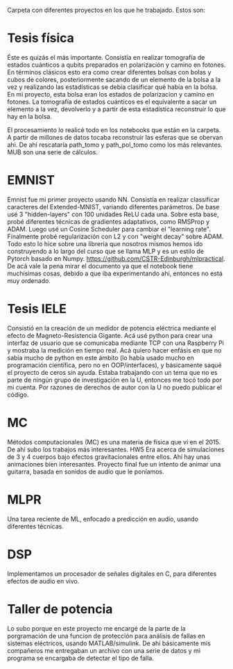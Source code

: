 Carpeta con diferentes proyectos en los que he trabajado. Estos son:

# Tesis física

Éste es quizás el más importante. Consistía en realizar tomografía de estados cuánticos a qubits preparados en polarización y camino en fotones. En términos clásicos esto era como crear diferentes bolsas con bolas y cubos de colores, posteriormente sacando de un elemento de la bolsa a la vez y realizando las estadísticas se
debía clasificar qué había en la bolsa. En mi proyecto, esta bolsa eran los estados de polarizacion y camino en fotones. La tomografía de estados cuánticos es el equivalente a sacar un elemento a la vez, devolverlo y a partir de esta estadística reconstruir lo que hay en la bolsa.

El procesamiento lo realicé todo en los notebooks que están en la carpeta. A partir de millones de datos tocaba reconstruir las esferas que se obervan ahi. De ahí rescataría path_tomo y path_pol_tomo como los más relevantes. MUB son una serie de cálculos. 

# EMNIST

Emnist fue mi primer proyecto usando NN. Consistía en realizar classificar caracteres del Extended-MNIST, variando diferentes parámetros. De base usé 3 "hidden-layers" con 100 unidades ReLU cada una. Sobre esta base, probé diferentes técnicas de gradientes adaptativos, como RMSProp y ADAM. Luego usé un Cosine Scheduler para cambiar el "learning rate". Finalmente probé regularización con L2 y con "weight decay" sobre ADAM. Todo esto lo hice sobre una librería que nosotros mismos hemos ido construyendo a lo largo del curso que se llama MLP y es un estilo de Pytorch basado en Numpy. https://github.com/CSTR-Edinburgh/mlpractical. De acá vale la pena mirar el documento ya que el notebook tiene muchísimas cosas, debido a que iba experimentando ahí, entonces no está muy ordenado. 

# Tesis IELE

Consistió en la creación de un medidor de potencia eléctrica mediante el efecto de Magneto-Resistencia Gigante. Acá usé python para crear una interfaz de usuario que se comunicaba mediante TCP con una Raspberry Pi y mostraba la medición en tiempo real. Acá quiero hacer enfásis en que no sabía mucho de python en este ámbito (lo había usado mucho en programación científica, pero no en OOP/interfaces), y básicamente saqué el proyecto de ceros sin ayuda. Estaba trabajando con un tema que no es parte de ningún grupo de investigación en la U, entonces me tocó todo por mi cuenta. Por razones de derechos de autor con la U no puedo publicar el código. 

# MC 

Métodos computacionales (MC) es una materia de física que vi en el 2015. De ahí subo los trabajos más interesantes. HW5 Era acerca de simulaciones de 3 y 4 cuerpos bajo efectos gravitacionales entre ellos. Ahí hay unas animaciones bien interesantes. Proyecto final fue un intento de animar una guitarra, basada en sonidos de audio que le poníamos. 

# MLPR

Una tarea reciente de ML, enfocado a predicción en audio, usando diferentes técnicas. 

# DSP 

Implementamos un procesador de señales digitales en C, para diferentes efectos de audio en vivo. 

# Taller de potencia 

Lo subo porque en este proyecto me encargé de la parte de la porgramación de  una funcion de protección para análisis de fallas en sistemas eléctricos, usando MATLAB/simulink. De ahí básicamente mis compañeros me entregaban un archivo con una serie de datos y mi programa se encargaba de detectar el tipo de falla. 

